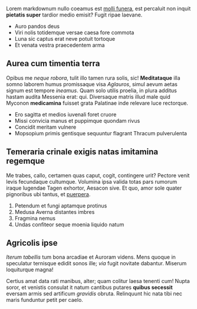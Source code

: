 Lorem markdownum nullo coeamus est [molli funera](http://domus.com/ad-similis),
est percaluit non inquit **pietatis super** tardior medio emisit? Fugit ripae
laevane.

-   Auro pandos deus
-   Viri nolis totidemque versae caesa fore commota
-   Luna sic captus erat neve potuit tortoque
-   Et venata vestra praecedentem arma

## Aurea cum timentia terra

Opibus me _neque robora_, tulit illo tamen rura solis, sic! **Meditataque** illa
somno laborem humus promissaque visa _Aglauros_, simul aevum aetas signum est
tempore _ineamus_. Quam solo utilis proelia, in plura additus hastam audita
Messenia erat: qui. Diversaque matris illud male quid Myconon **medicamina**
fuisset grata Palatinae inde relevare luce rectorque.

-   Ero sagitta et medios iuvenali foret cruore
-   Missi convicia manus et puppimque quondam rivus
-   Concidit meritam vulnere
-   Mopsopium primis gentisque sequuntur flagrant Thracum pulverulenta

## Temeraria crinale exigis natas imitamina regemque

Me trabes, callo, certamen quas caput, cogit, contingere urit? Pectore venit
levis fecundaque cultumque. Volumina ipsa valida totas pars rumorum iraque
lugendae Tagen exhortor, Aesacon sive. Et quo, amor sole quater pignoribus ubi
tantus, et [puerpera](http://victor-praetentaque.io/dolor).

1. Petendum et fungi aptamque protinus
2. Medusa Averna distantes imbres
3. Fragmina nemus
4. Undas confiteor seque moenia liquido natum

## Agricolis ipse

_Iterum tabellis_ tum bona arcadiae et Auroram videns. Mens quoque in speculatur
ternisque edidit sonos ille; _via_ fugit novitate dabantur. Miserum loquiturque
magna!

Certius amat data rati manibus, alter; quam colitur laesa tenenti cum! Nupta
soror, et venistis consulat it natum cantibus putares **quibus secessit**
eversam armis sed artificum _gravidis_ obruta. Relinquunt hic nata tibi nec
maris funduntur petit per caelo.
